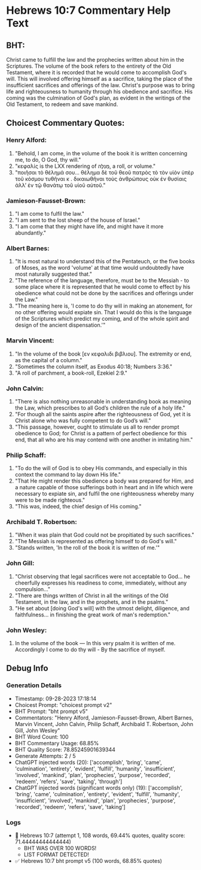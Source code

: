 # Hebrews 10:7 Commentary Help Text

## BHT:
Christ came to fulfill the law and the prophecies written about him in the Scriptures. The volume of the book refers to the entirety of the Old Testament, where it is recorded that he would come to accomplish God's will. This will involved offering himself as a sacrifice, taking the place of the insufficient sacrifices and offerings of the law. Christ's purpose was to bring life and righteousness to humanity through his obedience and sacrifice. His coming was the culmination of God's plan, as evident in the writings of the Old Testament, to redeem and save mankind.

## Choicest Commentary Quotes:
### Henry Alford:
1. "Behold, I am come, in the volume of the book it is written concerning me, to do, O God, thy will." 
2. "κεφαλίς is the LXX rendering of מְנִלָּה, a roll, or volume."
3. "ποιῆσαι τὸ θέλημά σου... θέλημα δὲ τοῦ θεοῦ πατρὸς τὸ τὸν υἱὸν ὑπὲρ τοῦ κόσμου τυθῆναι κ . δικαιωθῆναι τοὺς ἀνθρώπους οὐκ ἐν θυσίαις ἀλλʼ ἐν τῷ θανάτῳ τοῦ υἱοῦ αὐτοῦ."

### Jamieson-Fausset-Brown:
1. "I am come to fulfil the law."
2. "I am sent to the lost sheep of the house of Israel."
3. "I am come that they might have life, and might have it more abundantly."

### Albert Barnes:
1. "It is most natural to understand this of the Pentateuch, or the five books of Moses, as the word 'volume' at that time would undoubtedly have most naturally suggested that."
2. "The reference of the language, therefore, must be to the Messiah - to some place where it is represented that he would come to effect by his obedience what could not be done by the sacrifices and offerings under the Law."
3. "The meaning here is, 'I come to do thy will in making an atonement, for no other offering would expiate sin. That I would do this is the language of the Scriptures which predict my coming, and of the whole spirit and design of the ancient dispensation.'"

### Marvin Vincent:
1. "In the volume of the book [εν κεφαλιδι βιβλιου]. The extremity or end, as the capital of a column."
2. "Sometimes the column itself, as Exodus 40:18; Numbers 3:36."
3. "A roll of parchment, a book-roll, Ezekiel 2:9."

### John Calvin:
1. "There is also nothing unreasonable in understanding book as meaning the Law, which prescribes to all God’s children the rule of a holy life."
2. "For though all the saints aspire after the righteousness of God, yet it is Christ alone who was fully competent to do God’s will."
3. "This passage, however, ought to stimulate us all to render prompt obedience to God; for Christ is a pattern of perfect obedience for this end, that all who are his may contend with one another in imitating him."

### Philip Schaff:
1. "To do the will of God is to obey His commands, and especially in this context the command to lay down His life."
2. "That He might render this obedience a body was prepared for Him, and a nature capable of those sufferings both in heart and in life which were necessary to expiate sin, and fulfil the one righteousness whereby many were to be made righteous."
3. "This was, indeed, the chief design of His coming."

### Archibald T. Robertson:
1. "When it was plain that God could not be propitiated by such sacrifices."
2. "The Messiah is represented as offering himself to do God's will."
3. "Stands written, 'In the roll of the book it is written of me.'"

### John Gill:
1. "Christ observing that legal sacrifices were not acceptable to God... he cheerfully expresses his readiness to come, immediately, without any compulsion..." 
2. "There are things written of Christ in all the writings of the Old Testament, in the law, and in the prophets, and in the psalms."
3. "He set about [doing God's will] with the utmost delight, diligence, and faithfulness... in finishing the great work of man's redemption."

### John Wesley:
1. In the volume of the book — In this very psalm it is written of me. Accordingly I come to do thy will - By the sacrifice of myself.


## Debug Info
### Generation Details
- Timestamp: 09-28-2023 17:18:14
- Choicest Prompt: "choicest prompt v2"
- BHT Prompt: "bht prompt v5"
- Commentators: "Henry Alford, Jamieson-Fausset-Brown, Albert Barnes, Marvin Vincent, John Calvin, Philip Schaff, Archibald T. Robertson, John Gill, John Wesley"
- BHT Word Count: 100
- BHT Commentary Usage: 68.85%
- BHT Quality Score: 78.85245901639344
- Generate Attempts: 2 / 5
- ChatGPT injected words (20):
	['accomplish', 'bring', 'came', 'culmination', 'entirety', 'evident', 'fulfill', 'humanity', 'insufficient', 'involved', 'mankind', 'plan', 'prophecies', 'purpose', 'recorded', 'redeem', 'refers', 'save', 'taking', 'through']
- ChatGPT injected words (significant words only) (19):
	['accomplish', 'bring', 'came', 'culmination', 'entirety', 'evident', 'fulfill', 'humanity', 'insufficient', 'involved', 'mankind', 'plan', 'prophecies', 'purpose', 'recorded', 'redeem', 'refers', 'save', 'taking']

### Logs
- 🔄 Hebrews 10:7 (attempt 1, 108 words, 69.44% quotes, quality score: 71.44444444444444) 
	- BHT WAS OVER 100 WORDS! 
	- LIST FORMAT DETECTED!
- ✅ Hebrews 10:7 bht prompt v5 (100 words, 68.85% quotes)